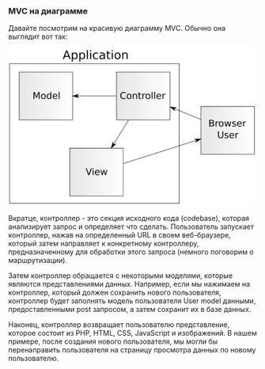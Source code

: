 ### MVC на диаграмме

Давайте посмотрим на красивую диаграмму MVC. Обычно она выглядит вот так:

![рис 1](./../../Images/MVC_diagram.png)

Вкратце, контроллер - это секция исходного кода (codebase), которая анализирует запрос и определяет что
сделать. Пользователь запускает контроллер, нажав на определенный URL в своем веб-браузере, который затем
направляет к конкретному контроллеру, предназначенному для обработки этого запроса (немного поговорим о маршрутизации).

Затем контроллер обращается с некоторыми моделями, которые являются представлениями данных. Например, если
мы нажимаем на контроллер, который должен сохранить нового пользователя, контроллер будет заполнять модель пользователя 
User model данными, предоставленными post запросом, а затем сохранит их в базе данных.

Наконец, контроллер возвращает пользователю представление, которое состоит из PHP, HTML, CSS, JavaScript и
изображений. В нашем примере, после создания нового пользователя, мы могли бы перенаправить пользователя на страницу просмотра 
данных по новому пользователю.

  